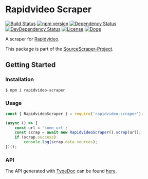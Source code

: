 # Rapidvideo Scraper

[![Build Status](https://travis-ci.org/OpenByteDev/SourceScraper.svg?branch=master)](https://travis-ci.org/OpenByteDev/SourceScraper)
[![npm version](https://badge.fury.io/js/rapidvideo-scraper.svg)](https://www.npmjs.com/package/rapidvideo-scraper)
[![Dependency Status](https://david-dm.org/OpenByteDev/SourceScraper/status.svg?path=packages%2Frapidvideo-scraper)](https://david-dm.org/OpenByteDev/SourceScraper?path=packages%2Frapidvideo-scraper)
[![DevDependency Status](https://david-dm.org/OpenByteDev/SourceScraper/dev-status.svg?path=packages%2Frapidvideo-scraper)](https://david-dm.org/OpenByteDev/SourceScraper?path=packages%2Frapidvideo-scraper&type=dev)
[![License](https://img.shields.io/github/license/mashape/apistatus.svg)](https://opensource.org/licenses/MIT)
[![Doge](https://img.shields.io/badge/doge-wow-yellow.svg)]()

A scraper for [Rapidvideo](https://rapidvideo.com/).

This package is part of the [SourceScraper-Project](https://github.com/OpenByteDev/SourceScraper).


## Getting Started
### Installation
```bash
$ npm i rapidvideo-scraper
```


### Usage

```js
const { RapidvideoScraper } = require('rapidvideo-scraper');

(async () => {
    const url = 'some url';
    const scrap = await new RapidvideoScraper().scrap(url);
    if (scrap.success)
        console.log(scrap.data.sources);
})();
```


### API
The API generated with [TypeDoc](http://typedoc.org/) can be found [here](https://openbytedev.github.io/SourceScraper/packages/rapidvideo-scraper/docs/).

